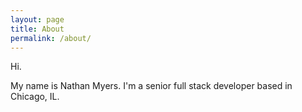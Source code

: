 ```yaml
---
layout: page
title: About
permalink: /about/
---
```


Hi.

My name is Nathan Myers. I'm a senior full stack developer based in Chicago, IL.
